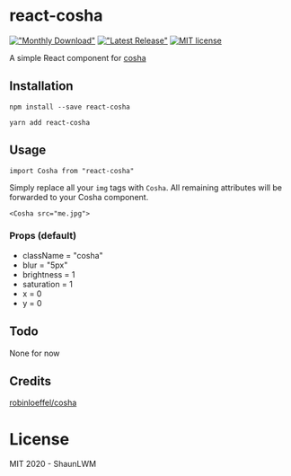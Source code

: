 # react-cosha

[!["Monthly Download"](https://img.shields.io/npm/dm/react-cosha.svg)](https://npmjs.org/package/react-cosha)
[!["Latest Release"](https://img.shields.io/npm/v/react-cosha.svg)](https://github.com/ShaunLWM/react-cosha/releases/latest)
[![MIT license](https://img.shields.io/badge/license-MIT-green.svg)](https://github.com/ShaunLWM/react-cosha/blob/master/LICENSE)

A simple React component for [cosha](https://github.com/robinloeffel/cosha)

## Installation

`npm install --save react-cosha`

`yarn add react-cosha`

## Usage

`import Cosha from "react-cosha"`

Simply replace all your `img` tags with `Cosha`. All remaining attributes will be forwarded to your Cosha component.

`<Cosha src="me.jpg">`

### Props (default)

- className = "cosha"
- blur = "5px"
- brightness = 1
- saturation = 1
- x = 0
- y = 0

## Todo

None for now

## Credits

[robinloeffel/cosha](https://github.com/robinloeffel/cosha)

# License

MIT 2020 - ShaunLWM
